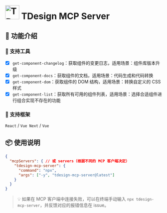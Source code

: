 # <img src="https://tdesign.tencent.com/favicon.ico" alt="TDesign" height="45"/> TDesign MCP Server

## 🎉 功能介绍

### 🔨 支持工具
- [x] `get-component-changelog`：获取组件的变更日志，适用场景：组件库版本升级
- [x] `get-component-docs`：获取组件的文档，适用场景：代码生成和代码转换
- [x] `get-component-dom`：获取组件的 DOM 结构，适用场景：转换自定义的 CSS 样式
- [x] `get-component-list`：获取所有可用的组件列表，适用场景：选择合适组件进行组合实现不存在的功能

### 🔨 支持框架
`React` / `Vue Next` / `Vue`

## 📦 使用说明
```json
{
  "mcpServers": { // 或 servers（根据不同的 MCP 客户端决定）
    "tdesign-mcp-server": {
      "command": "npx",
      "args": ["-y", "tdesign-mcp-server@latest"]
    }
  }
}
```

> 💡 如果在 MCP 客户端中连接失败，可以在终端手动输入 `npx tdesign-mcp-server`，并反馈对应的报错信息在 issue。
